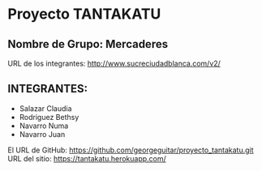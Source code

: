 # Proyecto TANTAKATU

## Nombre de Grupo: Mercaderes  
URL de los integrantes: http://www.sucreciudadblanca.com/v2/
    
## INTEGRANTES:
- Salazar Claudia
- Rodriguez Bethsy
- Navarro Numa
- Navarro Juan

El URL de GitHub: https://github.com/georgeguitar/proyecto_tantakatu.git  
URL del sitio: https://tantakatu.herokuapp.com/
